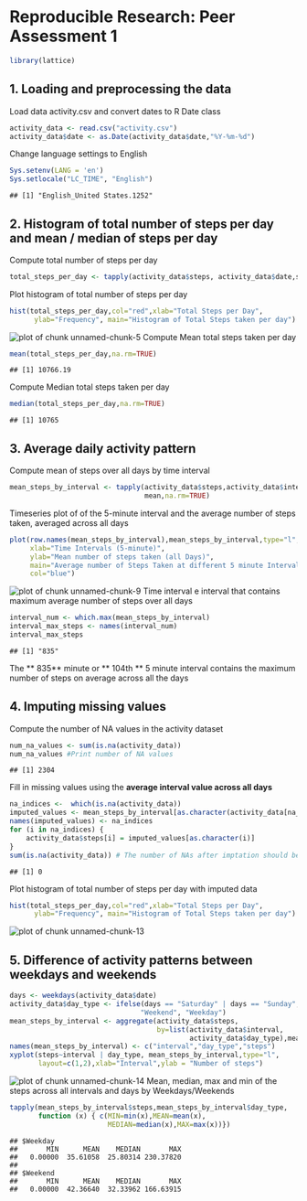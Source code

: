 # Reproducible Research: Peer Assessment 1

```r
library(lattice)
```




## 1. Loading and preprocessing the data
Load data activity.csv and convert dates to R Date class  

```r
activity_data <- read.csv("activity.csv")
activity_data$date <- as.Date(activity_data$date,"%Y-%m-%d")
```
Change language settings to English

```r
Sys.setenv(LANG = 'en')
Sys.setlocale("LC_TIME", "English")
```

```
## [1] "English_United States.1252"
```




## 2. Histogram of total number of steps per day and mean / median of steps per day
Compute total number of steps per day  

```r
total_steps_per_day <- tapply(activity_data$steps, activity_data$date,sum)
```
Plot histogram of total number of steps per day

```r
hist(total_steps_per_day,col="red",xlab="Total Steps per Day", 
      ylab="Frequency", main="Histogram of Total Steps taken per day")
```

![plot of chunk unnamed-chunk-5](figure/unnamed-chunk-5-1.png) 
Compute Mean total steps taken per day

```r
mean(total_steps_per_day,na.rm=TRUE)
```

```
## [1] 10766.19
```

Compute Median total steps taken per day

```r
median(total_steps_per_day,na.rm=TRUE)
```

```
## [1] 10765
```

## 3. Average daily activity pattern
Compute mean of steps over all days by time interval

```r
mean_steps_by_interval <- tapply(activity_data$steps,activity_data$interval,
                                 mean,na.rm=TRUE)
```
Timeseries plot of of the 5-minute interval and the average number of steps taken, averaged across all days

```r
plot(row.names(mean_steps_by_interval),mean_steps_by_interval,type="l",
     xlab="Time Intervals (5-minute)", 
     ylab="Mean number of steps taken (all Days)", 
     main="Average number of Steps Taken at different 5 minute Intervals",
     col="blue")
```

![plot of chunk unnamed-chunk-9](figure/unnamed-chunk-9-1.png) 
Time interval e interval that contains maximum average number of steps over all days

```r
interval_num <- which.max(mean_steps_by_interval)
interval_max_steps <- names(interval_num)
interval_max_steps
```

```
## [1] "835"
```
The ** 835** minute  or ** 104th ** 5 minute interval contains the maximum number of steps on average across all the days


## 4. Imputing missing values
Compute the number of NA values in the activity dataset

```r
num_na_values <- sum(is.na(activity_data))
num_na_values #Print number of NA values
```

```
## [1] 2304
```

Fill in missing values using the **average interval value across all days**

```r
na_indices <-  which(is.na(activity_data))
imputed_values <- mean_steps_by_interval[as.character(activity_data[na_indices,3])]
names(imputed_values) <- na_indices
for (i in na_indices) {
    activity_data$steps[i] = imputed_values[as.character(i)]
}
sum(is.na(activity_data)) # The number of NAs after imptation should be 0
```

```
## [1] 0
```
Plot histogram of total number of steps per day with imputed data

```r
hist(total_steps_per_day,col="red",xlab="Total Steps per Day", 
      ylab="Frequency", main="Histogram of Total Steps taken per day")
```

![plot of chunk unnamed-chunk-13](figure/unnamed-chunk-13-1.png) 
## 5. Difference of activity patterns between weekdays and weekends


```r
days <- weekdays(activity_data$date)
activity_data$day_type <- ifelse(days == "Saturday" | days == "Sunday", 
                                "Weekend", "Weekday")
mean_steps_by_interval <- aggregate(activity_data$steps,
                                    by=list(activity_data$interval,
                                            activity_data$day_type),mean)
names(mean_steps_by_interval) <- c("interval","day_type","steps")
xyplot(steps~interval | day_type, mean_steps_by_interval,type="l",
       layout=c(1,2),xlab="Interval",ylab = "Number of steps")
```

![plot of chunk unnamed-chunk-14](figure/unnamed-chunk-14-1.png) 
Mean, median, max and min of the steps across all intervals and days by Weekdays/Weekends

```r
tapply(mean_steps_by_interval$steps,mean_steps_by_interval$day_type,
       function (x) { c(MIN=min(x),MEAN=mean(x),
                        MEDIAN=median(x),MAX=max(x))})
```

```
## $Weekday
##       MIN      MEAN    MEDIAN       MAX 
##   0.00000  35.61058  25.80314 230.37820 
## 
## $Weekend
##       MIN      MEAN    MEDIAN       MAX 
##   0.00000  42.36640  32.33962 166.63915
```
